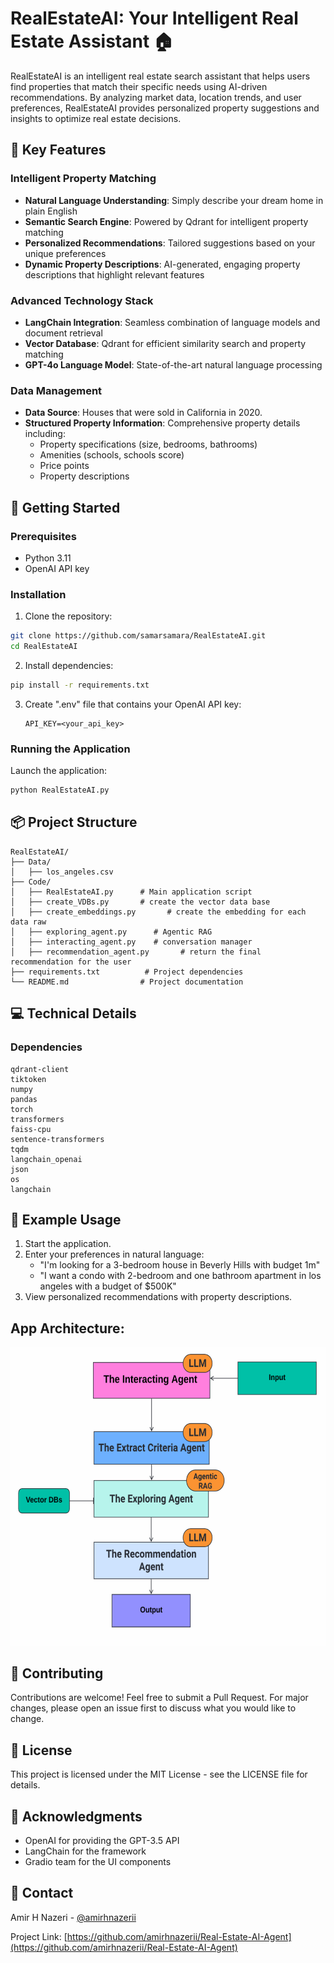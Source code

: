 # RealEstateAI: Your Intelligent Real Estate Assistant 🏠


RealEstateAI is an intelligent real estate search assistant that helps users find properties that match their specific needs using AI-driven recommendations. By analyzing market data, location trends, and user preferences, RealEstateAI provides personalized property suggestions and insights to optimize real estate decisions.

## 🌟 Key Features

### Intelligent Property Matching
- **Natural Language Understanding**: Simply describe your dream home in plain English
- **Semantic Search Engine**: Powered by Qdrant for intelligent property matching
- **Personalized Recommendations**: Tailored suggestions based on your unique preferences
- **Dynamic Property Descriptions**: AI-generated, engaging property descriptions that highlight relevant features

### Advanced Technology Stack
- **LangChain Integration**: Seamless combination of language models and document retrieval
- **Vector Database**: Qdrant for efficient similarity search and property matching
- **GPT-4o Language Model**: State-of-the-art natural language processing

### Data Management
- **Data Source**: Houses that were sold in California in 2020. 
- **Structured Property Information**: Comprehensive property details including:
  - Property specifications (size, bedrooms, bathrooms)
  - Amenities (schools, schools score)
  - Price points
  - Property descriptions
 

## 🚀 Getting Started

### Prerequisites
- Python 3.11 
- OpenAI API key

### Installation

1. Clone the repository:
```bash
git clone https://github.com/samarsamara/RealEstateAI.git
cd RealEstateAI
```

2. Install dependencies:
```bash
pip install -r requirements.txt
```

3. Create ".env" file that contains your OpenAI API key:
   ```
   API_KEY=<your_api_key>
   ``` 

### Running the Application

Launch the application:
```bash
python RealEstateAI.py
```

## 📦 Project Structure
```
RealEstateAI/
├── Data/
│   ├── los_angeles.csv
├── Code/
│   ├── RealEstateAI.py      # Main application script
│   ├── create_VDBs.py       # create the vector data base
│   ├── create_embeddings.py       # create the embedding for each data raw
│   ├── exploring_agent.py      # Agentic RAG
│   ├── interacting_agent.py    # conversation manager 
│   ├── recommendation_agent.py       # return the final recommendation for the user
├── requirements.txt          # Project dependencies
└── README.md                # Project documentation
```

## 💻 Technical Details

### Dependencies
```
qdrant-client
tiktoken
numpy
pandas
torch
transformers
faiss-cpu
sentence-transformers
tqdm
langchain_openai
json
os
langchain

```



## 🎯 Example Usage

1. Start the application.
2. Enter your preferences in natural language:
   - "I'm looking for a 3-bedroom house in Beverly Hills with budget 1m"
   - "I want a condo with 2-bedroom and one bathroom apartment in los angeles with a budget of $500K"
3. View personalized recommendations with property descriptions.



## App Architecture:

![Alt Text](https://github.com/samarsamara/RealEstateAI/blob/main/Image20250308195141.jpg)




## 🤝 Contributing

Contributions are welcome! Feel free to submit a Pull Request. For major changes, please open an issue first to discuss what you would like to change.

## 📄 License

This project is licensed under the MIT License - see the LICENSE file for details.

## 🙏 Acknowledgments

- OpenAI for providing the GPT-3.5 API
- LangChain for the framework
- Gradio team for the UI components

## 📧 Contact

Amir H Nazeri - [@amirhnazerii](https://github.com/amirhnazerii)

Project Link: [https://github.com/amirhnazerii/Real-Estate-AI-Agent](https://github.com/amirhnazerii/Real-Estate-AI-Agent)
